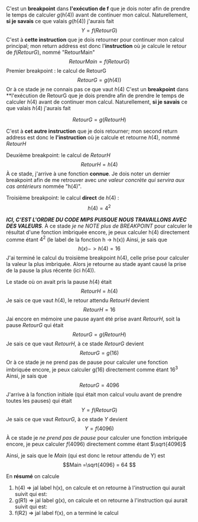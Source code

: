 

C'est un **breakpoint** dans **l'exécution de f**  que je dois noter afin de prendre le temps de calculer $g(h(4))$ avant de continuer mon calcul. Naturellement, **si je savais** ce que valais $g(h(4))$ j'aurais fait  
$$Y= f(RetourG) $$
C'est à **cette instruction** que je dois retourner pour continuer mon calcul principal; mon return address est donc l'**instruction** où je calcule le retour de  $f(RetourG)$, nommé "RetourMain"
$$ Retour Main= f(RetourG) $$
Premier breakpoint : le calcul de  RetourG
$$RetourG = g(h(4))$$
Or à ce stade je ne connais pas ce que vaut $h(4)$ C'est un **breakpoint** dans **l'exécution de RetourG que je dois prendre afin de prendre le temps de calculer $h(4)$ avant de continuer mon calcul. Naturellement, **si je savais** ce que valais $h(4)$ j'aurais fait

$$RetourG = g(RetourH)$$

C'est à **cet autre instruction** que je dois retourner; mon second return address est donc le **l'instruction** où je calcule et retourne $h(4)$, nommé $RetourH$

Deuxième breakpoint: le calcul de $RetourH$
 $$RetourH = h(4) $$
 À ce stade, j'arrive à une fonction **connue**. Je dois noter un dernier breakpoint afin de me retrouver avec *une valeur concrète qui servira aux cas antérieurs* nommée "h(4)".
 
Troisième breakpoint: le calcul **direct** de $h(4)$ :
$$h(4) = 4^2 $$

***ICI, C'EST L'ORDRE DU CODE MIPS PUISQUE NOUS TRAVAILLONS AVEC DES VALEURS***. À ce stade *je ne NOTE plus de BREAKPOINT* pour calculer le résultat d'une fonction imbriquée encore, je peux calculer h(4) directement comme étant $4^2$ (le label de la fonction h -> h(x))
Ainsi, je sais que $$h(x) -> h(4) = 16$$J'ai terminé le calcul du troisième breakpoint $h(4)$, celle prise pour calculer la valeur la plus imbriquée. Alors je retourne au stade ayant causé la prise de la pause la plus récente (ici $h(4)$).

Le stade où on avait pris la pause $h(4)$ était  $$RetourH = h(4) $$Je sais ce que vaut $h(4)$, le retour attendu $RetourH$ devient $$RetourH = 16$$
Jai encore en mémoire une pause ayant été prise avant $RetourH$, soit la pause $RetourG$ qui était $$RetourG = g(RetourH)$$ Je sais ce que vaut $RetourH$, à ce stade $RetourG$ devient
$$RetourG = g(16)$$
Or à ce stade je ne prend pas de pause pour calculer une fonction imbriquée encore, je peux calculer g(16) directement comme étant $16^3$
Ainsi, je sais que  
$$RetourG = 4096$$
J'arrive à la fonction initiale (qui était mon calcul voulu avant de prendre toutes les pauses) qui était 
$$Y= f(RetourG) $$
Je sais ce que vaut $RetourG$, à ce stade $Y$ devient 
$$Y= f(4096) $$
À ce stade je *ne prend pas de pause* pour calculer une fonction imbriquée encore, je peux calculer $f(4096)$ directement comme étant $\sqrt{4096}$

Ainsi, je sais que le $Main$ (qui est donc le retour attendu de Y) est
$$Main =\sqrt{4096} = 64 $$

En **résumé** on calcule 
1) h(4) =>   jal label h(x), on calcule et on retourne à l'instruction qui aurait suivit qui est:
2) g(R1) => jal label g(x), on calcule et on retourne à l'instruction qui aurait suivit qui est:
3) f(R2) =>  jal label f(x), on a terminé le calcul
